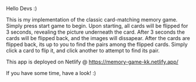 Hello Devs :)

This is my implementation of the classic card-matching memory game. Simply press start game to begin. Upon starting, all cards will be flipped for 3 seconds, revealing the picture underneath the card. After 3 seconds the cards will be flipped back, and the images will dissapear. After the cards are flipped back, its up to you to find the pairs among the flipped cards. Simply click a card to flip it, and click another to attempt to find its pair. 

This app is deployed on Netlify @ https://memory-game-kk.netlify.app/ 

If you have some time, have a look! :)